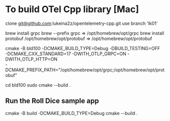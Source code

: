 To build OTel Cpp library [Mac]
==============================
clone git@github.com:lukeina2z/opentelemetry-cpp.git
use branch 'lk01'

brew install grpc
brew --prefix grpc    =>   /opt/homebrew/opt/grpc
brew install protobuf
/opt/homebrew/opt/protobuf    =>     /opt/homebrew/opt/protobuf

cmake -B bld100 -DCMAKE_BUILD_TYPE=Debug -DBUILD_TESTING=OFF \
-DCMAKE_CXX_STANDARD=17 -DWITH_OTLP_GRPC=ON  -DWITH_OTLP_HTTP=ON \
-DCMAKE_PREFIX_PATH="/opt/homebrew/opt/grpc;/opt/homebrew/opt/protobuf"

cd bld100
sudo cmake --build .

## Run the Roll Dice sample app
cmake -B build -DCMAKE_BUILD_TYPE=Debug
cmake --build .

